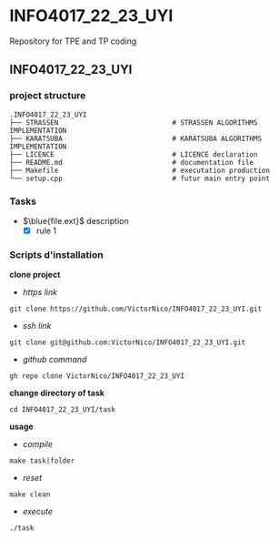 # INFO4017_22_23_UYI
Repository for TPE and TP coding

## INFO4017_22_23_UYI
### project structure

    .INFO4017_22_23_UYI
    ├── STRASSEN                            # STRASSEN ALGORITHMS IMPLEMENTATION
    ├── KARATSUBA                           # KARATSUBA ALGORITHMS IMPLEMENTATION
    ├── LICENCE                             # LICENCE declaration
    ├── README.md                           # documentation file
    ├── Makefile                            # executation production
    └── setup.cpp                           # futur main entry point

### Tasks

* $\blue{file.ext}$ description
  * [x] rule 1

### Scripts d'installation

**clone project**
* _https link_ 
```{bash}
git clone https://github.com/VictorNico/INFO4017_22_23_UYI.git
```
* _ssh link_ 
```{bash}
git clone git@github.com:VictorNico/INFO4017_22_23_UYI.git
```
* _github command_
```{bash}
gh repo clone VictorNico/INFO4017_22_23_UYI
```
**change directory of task**
```{bash}
cd INFO4017_22_23_UYI/task
```
**usage**
* _compile_
```{bash}
make task|folder
```
* _reset_
```{bash}
make clean
```
* _execute_
```{bash}
./task
```